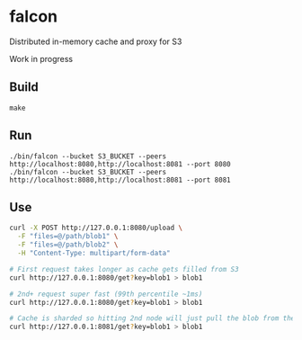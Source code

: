 # falcon
Distributed in-memory cache and proxy for S3

Work in progress

## Build

```
make
```

## Run

```
./bin/falcon --bucket S3_BUCKET --peers http://localhost:8080,http://localhost:8081 --port 8080
./bin/falcon --bucket S3_BUCKET --peers http://localhost:8080,http://localhost:8081 --port 8081
```

## Use

```bash
curl -X POST http://127.0.0.1:8080/upload \
  -F "files=@/path/blob1" \
  -F "files=@/path/blob2" \
  -H "Content-Type: multipart/form-data"

# First request takes longer as cache gets filled from S3
curl http://127.0.0.1:8080/get?key=blob1 > blob1

# 2nd+ request super fast (99th percentile ~1ms)
curl http://127.0.0.1:8080/get?key=blob1 > blob1

# Cache is sharded so hitting 2nd node will just pull the blob from the 1st node
curl http://127.0.0.1:8081/get?key=blob1 > blob1
```